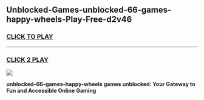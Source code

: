 
## Unblocked-Games-unblocked-66-games-happy-wheels-Play-Free-d2v46
<h3>
<a href="https://premium76.site?title=unblocked-66-games-happy-wheels&ref=20A">CLICK TO PLAY</a></h3>
<hr>

<h3>
<a href="https://premium76.site?title=unblocked-66-games-happy-wheels&ref=20A">CLICK 2 PLAY</a>
  
</h3>

<a href="https://premium76.site?title=unblocked-66-games-happy-wheels&ref=20A"><img src="https://clearcache.store/games.png"></a>


**unblocked-66-games-happy-wheels games unblocked: Your Gateway to Fun and Accessible Online Gaming**
